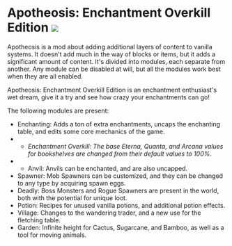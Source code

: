 # Apotheosis: Enchantment Overkill Edition [![](http://cf.way2muchnoise.eu/apotheosis.svg)](https://www.curseforge.com/minecraft/mc-mods/apotheosis)

Apotheosis is a mod about adding additional layers of content to vanilla systems.  It doesn't add much in the way of blocks or items, but it adds a significant amount of content.
It's divided into modules, each separate from another.  Any module can be disabled at will, but all the modules work best when they are all enabled.

Apotheosis: Enchantment Overkill Edition is an enchantment enthusiast's wet dream, give it a try and see how crazy your enchantments can go!



The following modules are present:
* Enchanting: Adds a ton of extra enchantments, uncaps the enchanting table, and edits some core mechanics of the game.
* * _Enchantment Overkill: The base Eterna, Quanta, and Arcana values for bookshelves are changed from their default values to 100%._
* * Anvil: Anvils can be enchanted, and are also uncapped.
* Spawner: Mob Spawners can be customized, and they can be changed to any type by acquiring spawn eggs.
* Deadly: Boss Monsters and Rogue Spawners are present in the world, both with the potential for unique loot.
* Potion: Recipes for unused vanilla potions, and additional potion effects.
* Village: Changes to the wandering trader, and a new use for the fletching table.
* Garden: Infinite height for Cactus, Sugarcane, and Bamboo, as well as a tool for moving animals.

